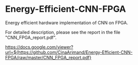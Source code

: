 # Energy-Efficient-CNN-FPGA
Energy efficient hardware implementation of CNN on FPGA.

For detailed description, please see the report in the file "CNN_FPGA_report.pdf".


https://docs.google.com/viewer?url=${https://github.com/CinaArjmand/Energy-Efficient-CNN-FPGA/raw/master/CNN_FPGA_report.pdf}
